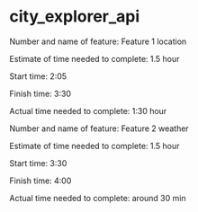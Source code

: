 # city_explorer_api

Number and name of feature: Feature 1 location

Estimate of time needed to complete: 1.5 hour

Start time: 2:05

Finish time: 3:30

Actual time needed to complete: 1:30 hour

Number and name of feature: Feature 2 weather

Estimate of time needed to complete: 1.5 hour

Start time: 3:30

Finish time: 4:00

Actual time needed to complete: around 30 min